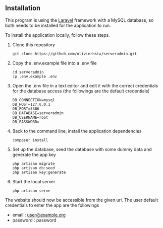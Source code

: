 ## Installation

This program is using the [Laravel](https://laravel.com/docs/6.x#installing-laravel) framework with a MySQL database, so both needs to be installed for the application to run.

To install the application locally, follow these steps.

1. Clone this repository
    ```
    git clone https://github.com/olivierhsta/serveradmin.git
    ```
2. Copy the .env.example file into a .env file
    ```
    cd serveradmin
    cp .env.example .env
    ```
3. Open the .env file in a text editor and edit it with the correct credentials for the database access
    (the followings are the default credentials)
    ```
    DB_CONNECTION=mysql
    DB_HOST=127.0.0.1
    DB_PORT=3306
    DB_DATABASE=serveradmin
    DB_USERNAME=root
    DB_PASSWORD=
    ```
4. Back to the command line, install the application dependencies
    ```
    composer install
    ```
5. Set up the database, seed the database with some dummy data and generate the app key
    ```
    php artisan migrate
    php artisan db:seed
    php artisan key:generate
    ```
6. Start the local server
    ```
    php artisan serve
    ```
    
The website should now be accessible from the given url.  The user default credentials to enter the app are the followings

- email : user@example.org
- password : password
